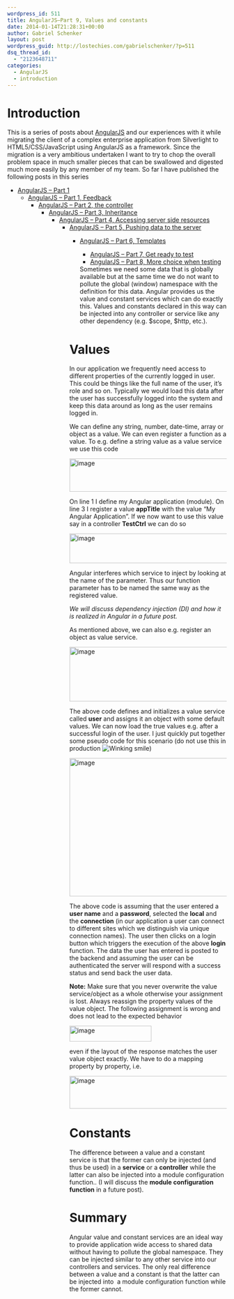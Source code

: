 ```yaml
---
wordpress_id: 511
title: AngularJS–Part 9, Values and constants
date: 2014-01-14T21:28:31+00:00
author: Gabriel Schenker
layout: post
wordpress_guid: http://lostechies.com/gabrielschenker/?p=511
dsq_thread_id:
  - "2123648711"
categories:
  - AngularJS
  - introduction
---
```

# Introduction

This is a series of posts about [AngularJS](http://angularjs.org/) and our experiences with it while migrating the client of a complex enterprise application from Silverlight to HTML5/CSS/JavaScript using AngularJS as a framework. Since the migration is a very ambitious undertaken I want to try to chop the overall problem space in much smaller pieces that can be swallowed and digested much more easily by any member of my team. So far I have published the following posts in this series 

  * [AngularJS – Part 1](http://lostechies.com/gabrielschenker/2013/12/05/angularjspart-1/) 
      * [AngularJS – Part 1, Feedback](http://lostechies.com/gabrielschenker/2013/12/07/angularjspart-1-feedback/) 
          * [AngularJS – Part 2, the controller](http://lostechies.com/gabrielschenker/2013/12/09/angularjspart-2-the-controller/) 
              * [AngularJS – Part 3, Inheritance](http://lostechies.com/gabrielschenker/2013/12/10/angularjspart-3-inheritance/) 
                  * [AngularJS – Part 4, Accessing server side resources](http://lostechies.com/gabrielschenker/2013/12/12/angularjspart-4-accessing-server-side-resources/) 
                      * [AngularJS – Part 5, Pushing data to the server](http://lostechies.com/gabrielschenker/2013/12/17/angularjspart-5-pushing-data-to-the-server/) 
                          * [AngularJS – Part 6, Templates](http://lostechies.com/gabrielschenker/2013/12/28/angularjspart-6-templates/) 
                              * [AngularJS – Part 7, Get ready to test](http://lostechies.com/gabrielschenker/2013/12/30/angularjspart-7-getting-ready-to-test/)
                              * [AngularJS – Part 8, More choice when testing](http://lostechies.com/gabrielschenker/2013/12/30/angularjspart-8-more-choice-when-testing/)</ul> 
                            Sometimes we need some data that is globally available but at the same time we do not want to pollute the global (window) namespace with the definition for this data. Angular provides us the value and constant services which can do exactly this. Values and constants declared in this way can be injected into any controller or service like any other dependency (e.g. $scope, $http, etc.).
                            
                            # Values
                            
                            In our application we frequently need access to different properties of the currently logged in user. This could be things like the full name of the user, it’s role and so on. Typically we would load this data after the user has successfully logged into the system and keep this data around as long as the user remains logged in.
                            
                            We can define any string, number, date-time, array or object as a value. We can even register a function as a value. To e.g. define a string value as a value service we use this code
                            
                            [<img style="border-left-width: 0px;border-right-width: 0px;border-bottom-width: 0px;padding-top: 0px;padding-left: 0px;padding-right: 0px;border-top-width: 0px" border="0" alt="image" src="http://lostechies.com/gabrielschenker/files/2014/01/image_thumb.png" width="488" height="76" />](http://lostechies.com/gabrielschenker/files/2014/01/image.png)
                            
                            On line 1 I define my Angular application (module). On line 3 I register a value **appTitle** with the value “My Angular Application”. If we now want to use this value say in a controller **TestCtrl** we can do so
                            
                            [<img style="border-left-width: 0px;border-right-width: 0px;border-bottom-width: 0px;padding-top: 0px;padding-left: 0px;padding-right: 0px;border-top-width: 0px" border="0" alt="image" src="http://lostechies.com/gabrielschenker/files/2014/01/image_thumb1.png" width="473" height="68" />](http://lostechies.com/gabrielschenker/files/2014/01/image1.png)
                            
                            Angular interferes which service to inject by looking at the name of the parameter. Thus our function parameter has to be named the same way as the registered value.
                            
                            _We will discuss dependency injection (DI) and how it is realized in Angular in a future post._
                            
                            As mentioned above, we can also e.g. register an object as value service.
                            
                            [<img style="border-left-width: 0px;border-right-width: 0px;border-bottom-width: 0px;padding-top: 0px;padding-left: 0px;padding-right: 0px;border-top-width: 0px" border="0" alt="image" src="http://lostechies.com/gabrielschenker/files/2014/01/image_thumb2.png" width="405" height="125" />](http://lostechies.com/gabrielschenker/files/2014/01/image2.png)
                            
                            The above code defines and initializes a value service called **user** and assigns it an object with some default values. We can now load the true values e.g. after a successful login of the user. I just quickly put together some pseudo code for this scenario (do not use this in production <img class="wlEmoticon wlEmoticon-winkingsmile" style="border-top-style: none;border-bottom-style: none;border-right-style: none;border-left-style: none" alt="Winking smile" src="http://lostechies.com/gabrielschenker/files/2014/01/wlEmoticon-winkingsmile.png" />)
                            
                            [<img style="border-left-width: 0px;border-right-width: 0px;border-bottom-width: 0px;padding-top: 0px;padding-left: 0px;padding-right: 0px;border-top-width: 0px" border="0" alt="image" src="http://lostechies.com/gabrielschenker/files/2014/01/image_thumb3.png" width="587" height="317" />](http://lostechies.com/gabrielschenker/files/2014/01/image3.png)
                            
                            The above code is assuming that the user entered a **user name** and a **password**, selected the **local** and the **connection** (in our application a user can connect to different sites which we distinguish via unique connection names). The user then clicks on a login button which triggers the execution of the above **login** function. The data the user has entered is posted to the backend and assuming the user can be authenticated the server will respond with a success status and send back the user data.
                            
                            **Note:** Make sure that you never overwrite the value service/object as a whole otherwise your assignment is lost. Always reassign the property values of the value object. The following assignment is wrong and does not lead to the expected behavior
                            
                            [<img style="border-top: 0px;border-right: 0px;border-bottom: 0px;padding-top: 0px;padding-left: 0px;border-left: 0px;padding-right: 0px" border="0" alt="image" src="http://lostechies.com/gabrielschenker/files/2014/01/image_thumb4.png" width="188" height="36" />](http://lostechies.com/gabrielschenker/files/2014/01/image4.png)
                            
                            even if the layout of the response matches the user value object exactly. We have to do a mapping property by property, i.e.
                            
                            [<img style="border-top: 0px;border-right: 0px;border-bottom: 0px;padding-top: 0px;padding-left: 0px;border-left: 0px;padding-right: 0px" border="0" alt="image" src="http://lostechies.com/gabrielschenker/files/2014/01/image_thumb5.png" width="368" height="75" />](http://lostechies.com/gabrielschenker/files/2014/01/image5.png)
                            
                            # Constants
                            
                            The difference between a value and a constant service is that the former can only be injected (and thus be used) in a **service** or a **controller** while the latter can also be injected into a module configuration function.. (I will discuss the **module configuration function** in a future post).
                            
                            # Summary
                            
                            Angular value and constant services are an ideal way to provide application wide access to shared data without having to pollute the global namespace. They can be injected similar to any other service into our controllers and services. The only real difference between a value and a constant is that the latter can be injected into&nbsp; a module configuration function while the former cannot.
